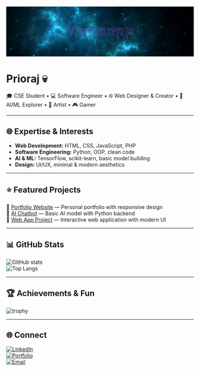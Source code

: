 <!-- Banner -->
![banner](assets/banner.png)

# Prioraj 💀
🎓 CSE Student • 💻 Software Engineer • 🌐 Web Designer & Creator • 🤖 AI/ML Explorer • 🎨 Artist • 🎮 Gamer

---

## 🌐 Expertise & Interests
- **Web Development:** HTML, CSS, JavaScript, PHP  
- **Software Engineering:** Python, OOP, clean code  
- **AI & ML:** TensorFlow, scikit-learn, basic model building  
- **Design:** UI/UX, minimal & modern aesthetics

---

## ⭐ Featured Projects
🔹 [Portfolio Website](https://github.com/USERNAME/portfolio) — Personal portfolio with responsive design  
🔹 [AI Chatbot](https://github.com/USERNAME/ai-chatbot) — Basic AI model with Python backend  
🔹 [Web App Project](https://github.com/USERNAME/web-app) — Interactive web application with modern UI  

---

## 📊 GitHub Stats
![GitHub stats](https://github-readme-stats.vercel.app/api?username=USERNAME&show_icons=true&theme=tokyonight)  
![Top Langs](https://github-readme-stats.vercel.app/api/top-langs/?username=USERNAME&layout=compact&theme=tokyonight)  

---

## 🏆 Achievements & Fun
![trophy](https://github-profile-trophy.vercel.app/?username=USERNAME&theme=tokyonight&no-frame=true&row=1&column=6)

---

## 🌐 Connect
[![LinkedIn](https://img.shields.io/badge/LinkedIn-blue?style=for-the-badge&logo=linkedin)](https://linkedin.com/in/YOUR-LINK)  
[![Portfolio](https://img.shields.io/badge/Portfolio-000?style=for-the-badge&logo=vercel)](https://USERNAME.github.io)  
[![Email](https://img.shields.io/badge/Email-red?style=for-the-badge&logo=gmail)](mailto:you@example.com)
